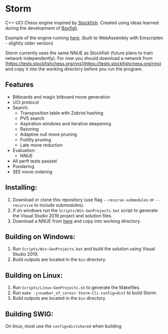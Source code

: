 # Storm
C++ UCI Chess engine inspired by [Stockfish](https://stockfishchess.org/).
Created using ideas learned during the development of [Boxfish](https://github.com/Totomosic/Boxfish).

Example of the engine running [here](https://totomosic.github.io). (built to WebAssembly with Emscripten - slightly older version)

Storm currently uses the same NNUE as Stockfish (future plans to train network independently).
For now you should download a network from [https://tests.stockfishchess.org/nns](https://tests.stockfishchess.org/nns) and copy it into the working directory
before you run the program.

## Features
- Bitboards and magic bitboard move generation
- UCI protocol
- Search:
  - Transposition table with Zobrist hashing
  - PVS search
  - Aspiration windows and iterative deepening
  - Razoring
  - Adaptive null move pruning
  - Futility pruning
  - Late move reduction
- Evaluation:
  - NNUE
- All perft tests passed
- Pondering
- SEE move ordering

## Installing:
1. Download or clone this repository (use flag `--recurse-submodules` or `--recursive` to include submodules).
2. If on windows run the `Scripts/Win-GenProjects.bat` script to generate the Visual Studio 2019 project and solution files.
3. Download a NNUE from [here](https://tests.stockfishchess.org/nns) and copy into working directory.

## Building on Windows:
1. Run `Scripts/Win-GenProjects.bat` and build the solution using Visual Studio 2019.
2. Build outputs are located in the `bin` directory.

## Building on Linux:
1. Run `Scripts/Linux-GenProjects.sh` to generate the Makefiles.
2. Run `make -j<number_of_cores> Storm-Cli config=dist` to build Storm.
3. Build outputs are located in the `bin` directory.

## Building SWIG:
On linux, must use the ```config=distshared``` when building
